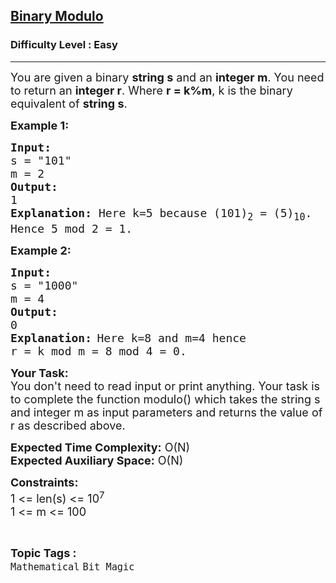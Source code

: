 <h2><a href="https://www.geeksforgeeks.org/problems/binary-modulo--170648/1?page=2&category=Mathematical&difficulty=Easy&sortBy=submissions">Binary Modulo</a></h2><h3>Difficulty Level : Easy</h3><hr><div class="problems_problem_content__Xm_eO"><p><span style="font-size: 18px;">You are given a binary <strong>string s</strong> and an <strong>integer m</strong>. You need to return an <strong>integer r</strong>. Where <strong>r = k%m</strong>, k is the binary equivalent of <strong>string s</strong>.</span></p>
<p><span style="font-size: 18px;"><strong>Example 1:</strong></span></p>
<pre><strong><span style="font-size: 18px;">Input:</span></strong>
<span style="font-size: 18px;">s = "101" </span>
<span style="font-size: 18px;">m = 2</span>
<strong><span style="font-size: 18px;">Output:</span></strong>
<span style="font-size: 18px;">1</span>
<span style="font-size: 18px;"><strong>Explanation:</strong> Here k=5 because (101)<sub>2</sub> = (5)<sub>10</sub>.
Hence 5 mod 2 = 1.</span></pre>
<p><span style="font-size: 18px;"><strong>Example 2:</strong></span></p>
<pre><strong><span style="font-size: 18px;">Input:</span></strong>
<span style="font-size: 18px;">s = "1000"</span>
<span style="font-size: 18px;">m = 4</span>
<strong><span style="font-size: 18px;">Output:</span></strong>
<span style="font-size: 18px;">0</span>
<strong><span style="font-size: 18px;">Explanation:</span></strong> <span style="font-size: 18px;">Here k=8 and m=4 hence 
r = k mod m = 8 mod 4 = 0.</span></pre>
<p><strong><span style="font-size: 18px;">Your Task:</span></strong><br><span style="font-size: 18px;">You don't need to read input or print anything. Your task is to complete the function modulo()&nbsp;which takes the string s and integer m as input parameters&nbsp;and returns the value of r as described above.</span></p>
<p><span style="font-size: 18px;"><strong>Expected Time Complexity:</strong> O(N)<br><strong>Expected Auxiliary Space:</strong> O(N)</span></p>
<p><span style="font-size: 18px;"><strong>Constraints:</strong><br>1 &lt;= len(s) &lt;= 10<sup>7</sup></span><br><span style="font-size: 18px;">1 &lt;= m &lt;= 100</span></p></div><br><p><span style=font-size:18px><strong>Topic Tags : </strong><br><code>Mathematical</code>&nbsp;<code>Bit Magic</code>&nbsp;
